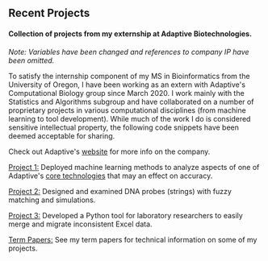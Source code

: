 ## Recent Projects
#### Collection of projects from my externship at Adaptive Biotechnologies.

*Note: Variables have been changed and references to company IP have been omitted.*

To satisfy the internship component of my MS in Bioinformatics from the University of Oregon, I have been working as an extern with Adaptive's Computational Biology group since March 2020. I work mainly with the Statistics and Algorithms subgroup and have collaborated on a number of proprietary projects in various computational disciplines (from machine learning to tool development). While much of the work I do is considered sensitive intellectual property, the following code snippets have been deemed acceptable for sharing.

Check out Adaptive's [website](https://www.adaptivebiotech.com/) for more info on the company.

[Project 1:](/Project_1/README.md) Deployed machine learning methods to analyze aspects of one of Adaptive's [core technologies](https://www.clonoseq.com/) that may an effect on accuracy.

[Project 2:](/Project_2/README.md) Designed and examined DNA probes (strings) with fuzzy matching and simulations.

[Project 3:](/Project_3/README.md) Developed a Python tool for laboratory researchers to easily merge and migrate inconsistent Excel data.

[Term Papers:](/Externship_Term_Papers/README.md) See my term papers for technical information on some of my projects.
